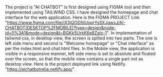 The project is "AI CHATBOT" is first designed using FIGMA tool and then implemented using TAILWIND CSS.
I have designed the homepage and chat interface for the web application.
Here is the FIGMA PROJECT Link "https://www.figma.com/file/iX3jQODfdUoprYsSXJgwsJ/AI-CHATBOT(DESKTOP%2FMOBILE)?type=design&node-id=0%3A1&mode=design&t=BGKk5UrkK6e8ZaIc-1".
In implementation of tailwind css, in desktop view, the screen is splited into two parts.
The one is left side menu and second is "Welcome homepage" or "Chat interface" as per the index.html and chat.html files.
In the Mobile view, the application is visible in a responsive manner, left side menu is set to absolute and floated over the screen, so that the mobile view contains a single part not as desktop view.
Here is the project deployed link using Netlify.
"https://aichatbotrelia.netlify.app/".
